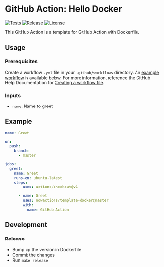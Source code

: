 # GitHub Action: Hello Docker

[![Tests](https://github.com/nowactions/template-docker/workflows/Tests/badge.svg)](https://github.com/nowactions/template-docker/actions)
[![Release](https://img.shields.io/github/release/nowactions/template-docker.svg)](https://github.com/nowactions/template-docker/releases)
[![License](https://img.shields.io/github/license/nowactions/template-docker)](LICENSE)

This GitHub Action is a template for GitHub Action with Dockerfile.

## Usage

### Prerequisites

Create a workflow `.yml` file in your `.github/workflows` directory.
An [example workflow](#example) is available below.
For more information, reference the GitHub Help Documentation for [Creating a workflow file](https://help.github.com/en/articles/configuring-a-workflow#creating-a-workflow-file).

### Inputs

- `name`: Name to greet

## Example

```yml
name: Greet

on:
  push:
    branch:
      - master

jobs:
  greet:
    name: Greet
    runs-on: ubuntu-latest
    steps:
      - uses: actions/checkout@v1

      - name: Greet
        uses: nowactions/template-docker@master
        with:
          name: GitHub Action
```

## Development

### Release

* Bump up the version in Dockerfile
* Commit the changes
* Run `make release`
